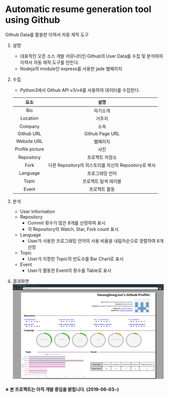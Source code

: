 # Automatic resume generation tool using Github
Github Data를 활용한 이력서 자동 제작 도구

1. 설명
	- 대표적인 오픈 소스 개발 커뮤니티인 Github의 User Data를 수집 및 분석하여 이력서 자동 제작 도구를 만든다.
	- Nodejs의 module인 express를 사용한 jade 웹페이지

2. 수집
	- Python3에서 Github API v3/v4를 사용하여 데이터를 수집한다. <br>
	
	|<center>요소</center>|<center>설명</center>|
	|:-----:|:-----:|
	|<center>Bio</center>|<center>자기소개</center>|
	|<center>Location</center>|<center>거주지</center>|
	|<center>Company</center>|<center>소속</center>|
	|<center>Github URL</center>|<center>Github Page URL</center>|
	|<center>Website URL</center>|<center>웹페이지</center>|
	|<center>Profile picture</center>|<center>사진</center>|
	|<center>Repository</center>|<center>프로젝트 저장소</center>|
	|<center>Fork</center>|<center>다른 Repository의 히스토리를 자신의 Repository로 복사</center>|
	|<center>Language</center>|<center>프로그래밍 언어</center>|
	|<center>Topic</center>|<center>프로젝트 탐색 레이블</center>|
	|<center>Event</center>|<center>프로젝트 활동</center>|

3. 분석
	- User Information
	- Repository
		- Commit 횟수가 많은 8개를 선정하여 표시
		- 각 Repository의 Watch, Star, Fork count 표시
	- Language
		- User가 사용한 프로그래밍 언어의 사용 비율을 내림차순으로 정렬하여 6개 선정
	- Topic
		- User가 지정한 Topic의 빈도수를 Bar Chart로 표시
	- Event
		- User가 활동한 Event의 횟수를 Table로 표시

4. 결과화면
	![User_Resume1](./img/user_resume1.PNG)

#### ※ 본 프로젝트는 아직 개발 중임을 밝힙니다. (2019-06-03~)
